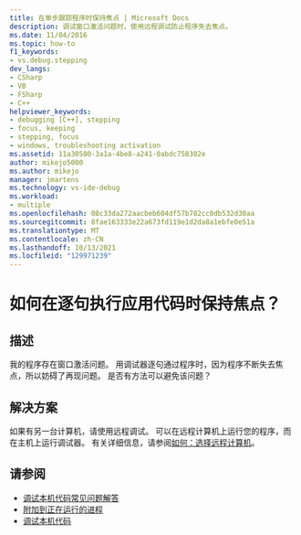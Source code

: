```yaml
---
title: 在单步跟踪程序时保持焦点 | Microsoft Docs
description: 调试窗口激活问题时，使用远程调试防止程序失去焦点。
ms.date: 11/04/2016
ms.topic: how-to
f1_keywords:
- vs.debug.stepping
dev_langs:
- CSharp
- VB
- FSharp
- C++
helpviewer_keywords:
- debugging [C++], stepping
- focus, keeping
- stepping, focus
- windows, troubleshooting activation
ms.assetid: 11a30580-3a1a-4be8-a241-0abdc758302e
author: mikejo5000
ms.author: mikejo
manager: jmartens
ms.technology: vs-ide-debug
ms.workload:
- multiple
ms.openlocfilehash: 08c33da272aacbeb604df57b782cc0db532d30aa
ms.sourcegitcommit: 8fae163333e22a673fd119e1d2da8a1ebfe0e51a
ms.translationtype: MT
ms.contentlocale: zh-CN
ms.lasthandoff: 10/13/2021
ms.locfileid: "129971239"
---
```

# <a name="how-can-i-keep-focus-when-stepping-through-my-app"></a>如何在逐句执行应用代码时保持焦点？
## <a name="description"></a>描述
 我的程序存在窗口激活问题。 用调试器逐句通过程序时，因为程序不断失去焦点，所以妨碍了再现问题。 是否有方法可以避免该问题？

## <a name="solution"></a>解决方案
 如果有另一台计算机，请使用远程调试。 可以在远程计算机上运行您的程序，而在主机上运行调试器。 有关详细信息，请参阅[如何：选择远程计算机](/previous-versions/visualstudio/visual-studio-2010/w8wtw2f3(v=vs.100))。

## <a name="see-also"></a>请参阅
- [调试本机代码常见问题解答](../debugger/debugging-native-code-faqs.md)
- [附加到正在运行的进程](../debugger/attach-to-running-processes-with-the-visual-studio-debugger.md)
- [调试本机代码](../debugger/debugging-native-code.md)
